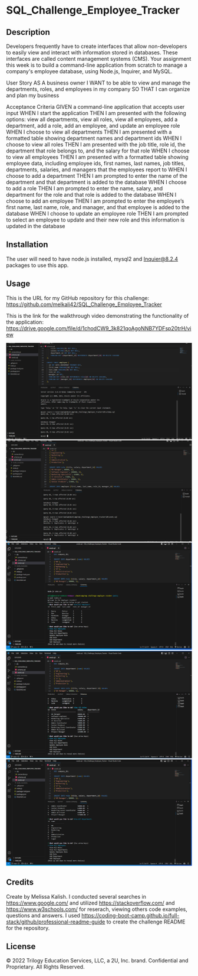 # SQL_Challenge_Employee_Tracker

## Description

Developers frequently have to create interfaces that allow non-developers to easily view and interact with information stored in databases. These interfaces are called content management systems (CMS). Your assignment this week is to build a command-line application from scratch to manage a company's employee database, using Node.js, Inquirer, and MySQL.

User Story
AS A business owner
I WANT to be able to view and manage the departments, roles, and employees in my company
SO THAT I can organize and plan my business

Acceptance Criteria
GIVEN a command-line application that accepts user input
WHEN I start the application
THEN I am presented with the following options: view all departments, view all roles, view all employees, add a department, add a role, add an employee, and update an employee role
WHEN I choose to view all departments
THEN I am presented with a formatted table showing department names and department ids
WHEN I choose to view all roles
THEN I am presented with the job title, role id, the department that role belongs to, and the salary for that role
WHEN I choose to view all employees
THEN I am presented with a formatted table showing employee data, including employee ids, first names, last names, job titles, departments, salaries, and managers that the employees report to
WHEN I choose to add a department
THEN I am prompted to enter the name of the department and that department is added to the database
WHEN I choose to add a role
THEN I am prompted to enter the name, salary, and department for the role and that role is added to the database
WHEN I choose to add an employee
THEN I am prompted to enter the employee’s first name, last name, role, and manager, and that employee is added to the database
WHEN I choose to update an employee role
THEN I am prompted to select an employee to update and their new role and this information is updated in the database

## Installation

The user will need to have node.js installed, mysql2 and Inquier@8.2.4 packages to use this app. 

## Usage

This is the URL for my GitHub repository for this challenge: https://github.com/melkali42/SQL_Challenge_Employee_Tracker

This is the link for the walkthrough video demonstrating the functionality of the application: https://drive.google.com/file/d/1chodCW9_3k821qoAgoNNB7YDFsp20trH/view

![Screenshot1](https://github.com/melkali42/SQL_Challenge_Employee_Tracker/blob/main/assets/mysql%201.PNG)
![Screenshot2](https://github.com/melkali42/SQL_Challenge_Employee_Tracker/blob/main/assets/mysql%202.PNG)
![Screenshot3](https://github.com/melkali42/SQL_Challenge_Employee_Tracker/blob/main/assets/SQL%20Challenge%201.PNG)
![Screenshot4](https://github.com/melkali42/SQL_Challenge_Employee_Tracker/blob/main/assets/SQL%20Challenge%202.PNG)
![Screenshot5](https://github.com/melkali42/SQL_Challenge_Employee_Tracker/blob/main/assets/SQL%20Challenge%203.PNG)

  
## Credits

Create by Melissa Kalish. I conducted several searches in https://www.google.com/ and utilized https://stackoverflow.com/ and https://www.w3schools.com/ for reserach, viewing others code examples, questions and answers. I used https://coding-boot-camp.github.io/full-stack/github/professional-readme-guide to create the challenge README for the repository.

## License

© 2022 Trilogy Education Services, LLC, a 2U, Inc. brand. Confidential and Proprietary. All Rights Reserved.
